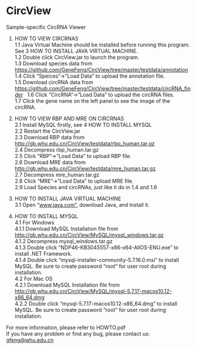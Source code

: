 # CircView
Sample-specific CircRNA Viewer

1. HOW TO VIEW CIRCRNAS  
 1.1 Java Virtual Machine should be installed before running this program. See 3 HOW TO   INSTALL JAVA VIRTUAL MACHINE.  
 1.2 Double click CircView.jar to launch the program.  
 1.3 Download species data from https://github.com/GeneFeng/CircView/tree/master/testdata/annotation  
 1.4 Click “Speices”->”Load Data” to upload the annotation file.  
 1.5 Download circRNA data from https://github.com/GeneFeng/CircView/tree/master/testdata/circRNA_finder     
 1.6 Click “CircRNA”->”Load Data” to upload the circRNA files.  
 1.7 Click the gene name on the left panel to see the image of the circRNA.  

2. HOW TO VIEW RBP AND MRE ON CIRCRNAS  
 2.1 Install MySQL firstly, see 4 HOW TO INSTALL MYSQL  
 2.2 Restart the CircView.jar  
 2.3 Download RBP data from http://gb.whu.edu.cn/CircView/testdata/rbp_human.tar.gz  
 2.4 Decompress rbp_human.tar.gz  
 2.5 Click “RBP”->”Load Data” to upload RBP file.  
 2.6 Download MRE data from http://gb.whu.edu.cn/CircView/testdata/mre_human.tar.gz  
 2.7 Decompress mre_human.tar.gz  
 2.8 Click “MRE”->”Load Data” to upload MRE file.  
 2.9 Load Species and circRNAs, just like it do in 1.4 and 1.6  
  
3. HOW TO INSTALL JAVA VIRTUAL MACHINE  
 3.1 Open “www.java.com”, download Java, and Install it.  

4. HOW TO INSTALL MYSQL   
 4.1 For Windows  
    4.1.1 Download MySQL Installation file from http://gb.whu.edu.cn/CircView/MySQL/mysql_windows.tar.gz  
    4.1.2 Decompress mysql_windows.tar.gz  
    4.1.3 Double click “NDP46-KB3045557-x86-x64-AllOS-ENU.exe” to install .NET Framework.  
    4.1.4 Double click “mysql-installer-community-5.7.16.0.msi” to install MySQL. Be sure to create password “root” for user root during installation.  
 4.2 For Mac OS  
    4.2.1 Download MySQL Installation file from http://gb.whu.edu.cn/CircView/MySQL/mysql-5.7.17-macos10.12-x86_64.dmg  
    4.2.2 Double click “mysql-5.7.17-macos10.12-x86_64.dmg” to install MySQL. Be sure to create password “root” for user root during installation.  

For more information, please refer to HOWTO.pdf  
If you have any problem or find any bug, please contact us: gfeng@whu.edu.cn
 
